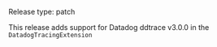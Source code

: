 Release type: patch

This release adds support for Datadog ddtrace v3.0.0 in the `DatadogTracingExtension`
